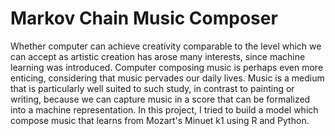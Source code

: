 # Markov Chain Music Composer

Whether computer can achieve creativity comparable to the level which we can accept as artistic creation has arose many interests, since machine learning was introduced. Computer composing music is perhaps even more enticing, considering that music pervades our daily lives. Music is a medium that is particularly well suited to such study, in contrast to painting or writing, because we can capture music in a score that can be formalized into a machine representation. In this project, I tried to build a model which compose music that learns from Mozart's Minuet k1 using R and Python.
